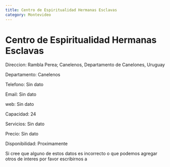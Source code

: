 ```yaml
---
title: Centro de Espiritualidad Hermanas Esclavas
category: Montevideo
---
```


<h1>Centro de Espiritualidad Hermanas Esclavas</h1>


<p> Direccion: Rambla Perea; Canelenos, Departamento de Canelones, Uruguay </p>
<p>Departamento: Canelenos</p>
<p>Telefono: Sin dato </p>
<p>Email: Sin dato </p>
<p>web: Sin dato </p>
<p>Capacidad: 24 </p>
<p>Servicios: Sin dato</p>
<p>Precio: Sin dato</p>
<p>Disponibilidad: Proximamente </p>


<p>Si cree que alguno de estos datos es incorrecto o que podemos agregar otros de interes por favor escribirnos a </p>
